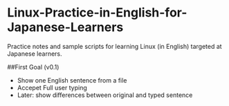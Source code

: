 # Linux-Practice-in-English-for-Japanese-Learners
Practice notes and sample scripts for learning Linux (in English) targeted at Japanese learners.

##First Goal (v0.1)

- Show one English sentence from a file
- Accepet Full user typing
- Later: show differences between original and typed sentence
